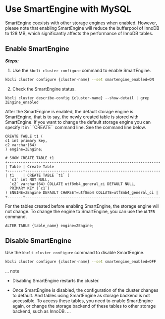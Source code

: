 # Use SmartEngine with MySQL

SmartEngine coexists with other storage engines when enabled. However, please note that enabling SmartEngine will reduce the bufferpool of InnoDB to 128 MB, which significantly affects the performance of InnoDB tables.

## Enable  SmartEngine

***Steps:***

1. Use the ```kbcli cluster configure``` command to enable SmartEngine.

```bash
kbcli cluster configure {cluster-name} --set smartengine_enabled=ON 
```

2. Check the SmartEngine status.

```
kbcli cluster describe-config {cluster-name} --show-detail | grep ZEngine_enabled
```

After the SmartEngine is enabled, the default storage engine is SmartEngine, that is to say, the newly created table is stored with SmartEngine. If you want to change the default storage engine you can specify it in ```CREATE`` command line. See the command line below.

```
CREATE TABLE t1 (
c1 int primary key,
c2 varchar(64)
) engine=ZEngine;

# SHOW CREATE TABLE t1 
+-------+-------------------------------------------------------------
| Table | Create Table                                                
+-------+-------------------------------------------------------------
| t1    | CREATE TABLE `t1` (
  `c1` int NOT NULL,
  `c2` varchar(64) COLLATE utf8mb4_general_ci DEFAULT NULL,
  PRIMARY KEY (`c1`)
) ENGINE=ZEngine DEFAULT CHARSET=utf8mb4 COLLATE=utf8mb4_general_ci |
+-------+-------------------------------------------------------------
```

For the tables created before enabling SmartEngine, the storage engine will not change. To change the engine to SmartEngine, you can use the ```ALTER``` command.

```
ALTER TABLE {table_name} engine=ZEngine;
```

## Disable SmartEngine

Use the ```kbcli cluster configure``` command to disable SmartEngine.

```bash
kbcli cluster configure {cluster-name} --set smartengine_enabled=OFF 
```

... note

- Disabling SmartEngine restarts the cluster.

- Once SmartEngine is disabled, the configuration of the cluster changes to default. And  tables using SmartEngine as storage backend is not accessible. To access these tables, you need to enable SmartEngine again, or change the storage backend of these tables to other storage backend, such as InnoDB.
...
